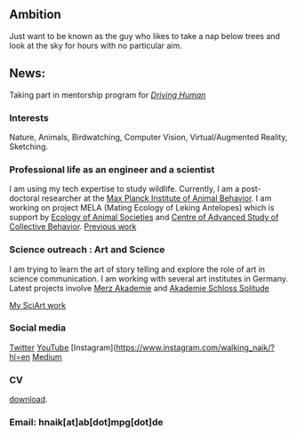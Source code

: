 ## Ambition
Just want to be known as the guy who likes to take a nap below trees and look at the sky for hours with no particular aim.

## News: 
Taking part in mentorship program for [_Driving Human_](https://drivingthehuman.com/)

### Interests 
Nature, Animals, Birdwatching, Computer Vision, Virtual/Augmented Reality, Sketching.

### Professional life as an engineer and a scientist 
I am using my tech expertise to study wildlife. Currently, I am a post-doctoral researcher at the [Max Planck Institute of Animal Behavior](https://www.ab.mpg.de/). I am working on project MELA (Mating Ecology of Leking Antelopes) which is support by [Ecology of Animal Societies](https://www.ab.mpg.de/crofoot) and [Centre of Advanced Study of Collective Behavior](https://www.exc.uni-konstanz.de/collective-behaviour/). 
[Previous work](/about/project)

### Science outreach : Art and Science
I am trying to learn the art of story telling and explore the role of art in science communication. I am working with several art institutes in Germany.
Latest projects involve [Merz Akademie](https://www.merz-akademie.de/en/) and [Akademie Schloss Solitude](https://www.akademie-solitude.de/en/)

[My SciArt work](/about/outreach)

### Social media
[Twitter](https://twitter.com/hmnaik) [YouTube](https://www.youtube.com/channel/UCFERZcpt3g0wQzTgtil1HIA?view_as=subscriber) 
[Instagram](https://www.instagram.com/walking_naik/?hl=en [Medium](https://medium.com/@hemalnaik)  

### CV
[download](/cv/Resume.pdf).

### Email: hnaik[at]ab[dot]mpg[dot]de 

